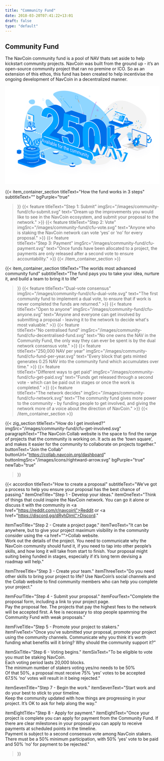```yaml
---
title: "Community Fund"
date: 2018-03-20T07:41:22+13:01
draft: false
type: "default"
---
```

<section class="cf-hero">
    <div class="grid-container">
      <div class="text-container">
        <h1>Community Fund</h1>
        <p>The NavCoin community fund is a pool of NAV thats set aside to help kickstart community projects. NavCoin was built from the ground up - it’s an open-source community project that ran no premine or ICO. So as an extension of this ethos, this fund has been created to help incentivise the ongoing development of NavCoin in a decentralized manner.</p>
      </div>
      <img src="cfund_hero.png" alt="Hero image">
    </div>
  </section>
  
{{< item_container_section 
    titleText="How the fund works in 3 steps"
    subtitleText=""
    bgPurple="true"
>}}
    {{< feature 
        titleText="Step 1: Submit"
        imgSrc="/images/community-fund/cfu-submit.svg"
        text="Dream up the improvements you would like to see in the NavCoin ecosystem, and submit your proposal to the network."
    >}}
    {{< feature 
        titleText="Step 2: Vote"
        imgSrc="/images/community-fund/cfu-vote.svg"
        text="Anyone who is staking the NavCoin network can vote ‘yes’ or ‘no’ for every proposal."
    >}}
    {{< feature                 
        titleText="Step 3: Payment"
        imgSrc="/images/community-fund/cfu-payment.svg"
        text="Once funds have been allocated to a project, the payments are only released after a second vote to ensure accountability."
    >}}
{{< /item_container_section >}}

{{< item_container_section 
    titleText="The worlds most advanced community fund"
    subtitleText="The fund pays you to take your idea, nurture it, and build a team to bring it to life"
>}}
    {{< feature 
        titleText="Dual-vote consensus"
        imgSrc="/images/community-fund/cfu-dual-vote.svg"
        text="The first community fund to implement a dual vote, to ensure that if work is never completed the funds are returned."
    >}}
    {{< feature 
        titleText="Open to anyone"
        imgSrc="/images/community-fund/cfu-anyone.svg"
        text="Anyone and everyone can get involved by submitting a proposal - leaving it to the network to decide what's most valuable."
    >}}
    {{< feature                 
        titleText="No centralised fund"
        imgSrc="/images/community-fund/cfu-decentralised-fund.svg"
        text="No one owns the NAV in the Community Fund, the only way they can ever be spent is by the dual network consensus vote."
    >}}
    {{< feature                 
        titleText="250,000 NAV per year"
        imgSrc="/images/community-fund/cfu-fund-per-year.svg"
        text="Every block that gets minted generates 0.25 NAV into the community fund which accumulates over time."
    >}}
    {{< feature                 
        titleText="Different ways to get paid"
        imgSrc="/images/community-fund/cfu-get-paid.svg"
        text="Funds get released through a second vote - which can be paid out in stages or once the work is completed."
    >}}
    {{< feature                 
        titleText="The network decides"
        imgSrc="/images/community-fund/cfu-network.svg"
        text="The community fund gives more power to the community - by funding people to get involved, and giving the network more of a voice about the direction of NavCoin."
    >}}
{{< /item_container_section >}}

{{< zig_section
  titleText="How do I get involved?"
  imgSrc="/images/community-fund/cfu-get-involved.svg"
  paragraphText="The NavCoin Collab website is the space to find the range of projects that the community is working on. It acts as the ‘town square’, and makes it easier for the community to collaborate on projects together."
  buttonText="Join the Collab"
  buttonUrl="https://collab.navcoin.org/dashboard"
  buttonImgSrc="/images/icons/rightward-arrow.svg"
  bgPurple="true"
  newTab="true"
>}}

{{< accordion
  titleText="How to create a proposal"
  subtitleText="We’ve got a process to help you ensure your proposal has the best chance of passing."
  itemOneTitle="Step 1 - Develop your ideas."
  itemOneText="Think of things that could inspire the NavCoin network. You can go it alone or discuss it with the community in <a href=\"https://reddit.com/r/navcoin\">Reddit</a> or <a href=\"https://discord.gg/dRyhDjm\">Discord</a>."

  itemTwoTitle="Step 2 - Create a project page."
  itemTwoText="It can be anywhere, but to give your project maximum visibility in the community consider using the <a href=\"\">Collab website</a>.<br>Work out the details of the project. You need to communicate why the NavCoin community should fund it, if you need to tap into other people’s skills, and how long it will take from start to finish. Your proposal might suiting being funded in stages, especially if it’s long term devising a roadmap will help."

  itemThreeTitle="Step 3 - Create your team."
  itemThreeText="Do you need other skills to bring your project to life? Use NavCoin’s social channels and the Collab website to find community members who can help you complete your project."
  
  itemFourTitle="Step 4 - Submit your proposal."
  itemFourText="Complete the proposal form, including a link to your project page.<br>Pay the proposal fee. The projects that pay the highest fees to the network will be accepted first. A fee is necessary to stop people spamming the Community Fund with weak proposals."
  
  itemFiveTitle="Step 5 - Promote your project to stakers."
  itemFiveText="Once you’ve submitted your proposal, promote your project using the community channels. Communicate why you think it’s worth funding what benefits will it bring? Why should the community support it?"
  
  itemSixTitle="Step 6 - Voting begins."
  itemSixText="To be eligible to vote you must be staking NavCoin.<br>Each voting period lasts 20,000 blocks.<br>The minimum number of stakers voting yes/no needs to be 50%<br>Of that 50%, a proposal must receive 75% ‘yes’ votes to be accepted<br>67.5% ‘no’ votes will result in it being rejected."
  
  itemSevenTitle="Step 7 - Begin the work."
  itemSevenText="Start work and do your best to stick to your timeline.<br>Keep the community updated with how things are progressing in your project. It’s OK to ask for help along the way."
  
  itemEightTitle="Step 8 - Apply for payment."
  itemEightText="Once your project is complete you can apply for payment from the Community Fund. If there are clear milestones in your proposal you can apply to receive payments at scheduled points in the timeline.<br>Payment is subject to a second consensus vote among NavCoin stakers. There must be a 50% minimum participation, with 50% ‘yes’ vote to be paid and 50% ‘no’ for payment to be rejected."
>}}